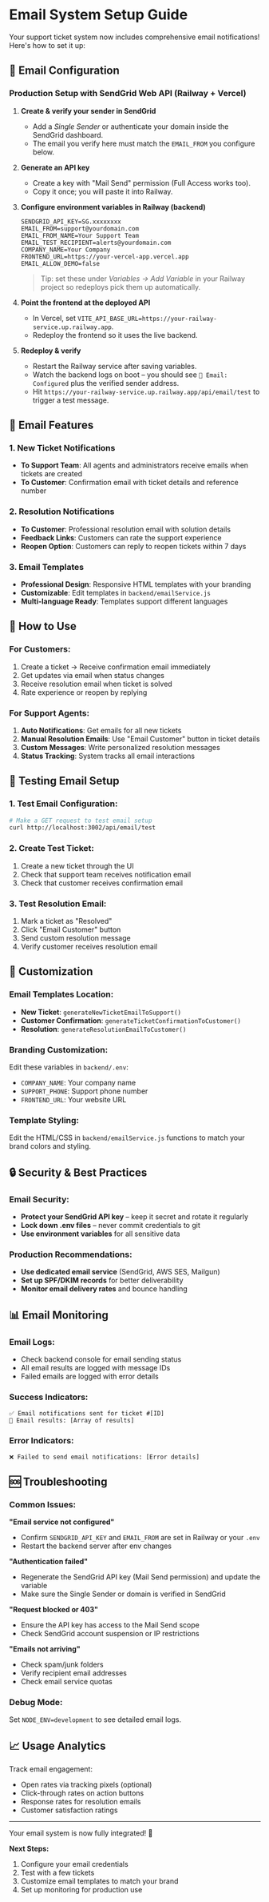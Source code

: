 # Email System Setup Guide

Your support ticket system now includes comprehensive email notifications! Here's how to set it up:

## 🔧 Email Configuration

### Production Setup with SendGrid Web API (Railway + Vercel)

1. **Create & verify your sender in SendGrid**

   - Add a _Single Sender_ or authenticate your domain inside the SendGrid dashboard.
   - The email you verify here must match the `EMAIL_FROM` you configure below.

2. **Generate an API key**

   - Create a key with "Mail Send" permission (Full Access works too).
   - Copy it once; you will paste it into Railway.

3. **Configure environment variables in Railway (backend)**

   ```text
   SENDGRID_API_KEY=SG.xxxxxxxx
   EMAIL_FROM=support@yourdomain.com
   EMAIL_FROM_NAME=Your Support Team
   EMAIL_TEST_RECIPIENT=alerts@yourdomain.com
   COMPANY_NAME=Your Company
   FRONTEND_URL=https://your-vercel-app.vercel.app
   EMAIL_ALLOW_DEMO=false
   ```

   > Tip: set these under _Variables → Add Variable_ in your Railway project so redeploys pick them up automatically.

4. **Point the frontend at the deployed API**

   - In Vercel, set `VITE_API_BASE_URL=https://your-railway-service.up.railway.app`.
   - Redeploy the frontend so it uses the live backend.

5. **Redeploy & verify**
   - Restart the Railway service after saving variables.
   - Watch the backend logs on boot – you should see `📧 Email: Configured` plus the verified sender address.
   - Hit `https://your-railway-service.up.railway.app/api/email/test` to trigger a test message.

## 📧 Email Features

### 1. **New Ticket Notifications**

- **To Support Team**: All agents and administrators receive emails when tickets are created
- **To Customer**: Confirmation email with ticket details and reference number

### 2. **Resolution Notifications**

- **To Customer**: Professional resolution email with solution details
- **Feedback Links**: Customers can rate the support experience
- **Reopen Option**: Customers can reply to reopen tickets within 7 days

### 3. **Email Templates**

- **Professional Design**: Responsive HTML templates with your branding
- **Customizable**: Edit templates in `backend/emailService.js`
- **Multi-language Ready**: Templates support different languages

## 🚀 How to Use

### For Customers:

1. Create a ticket → Receive confirmation email immediately
2. Get updates via email when status changes
3. Receive resolution email when ticket is solved
4. Rate experience or reopen by replying

### For Support Agents:

1. **Auto Notifications**: Get emails for all new tickets
2. **Manual Resolution Emails**: Use "Email Customer" button in ticket details
3. **Custom Messages**: Write personalized resolution messages
4. **Status Tracking**: System tracks all email interactions

## 🧪 Testing Email Setup

### 1. Test Email Configuration:

```bash
# Make a GET request to test email setup
curl http://localhost:3002/api/email/test
```

### 2. Create Test Ticket:

1. Create a new ticket through the UI
2. Check that support team receives notification email
3. Check that customer receives confirmation email

### 3. Test Resolution Email:

1. Mark a ticket as "Resolved"
2. Click "Email Customer" button
3. Send custom resolution message
4. Verify customer receives resolution email

## 🎨 Customization

### Email Templates Location:

- **New Ticket**: `generateNewTicketEmailToSupport()`
- **Customer Confirmation**: `generateTicketConfirmationToCustomer()`
- **Resolution**: `generateResolutionEmailToCustomer()`

### Branding Customization:

Edit these variables in `backend/.env`:

- `COMPANY_NAME`: Your company name
- `SUPPORT_PHONE`: Support phone number
- `FRONTEND_URL`: Your website URL

### Template Styling:

Edit the HTML/CSS in `backend/emailService.js` functions to match your brand colors and styling.

## 🔒 Security & Best Practices

### Email Security:

- **Protect your SendGrid API key** – keep it secret and rotate it regularly
- **Lock down .env files** – never commit credentials to git
- **Use environment variables** for all sensitive data

### Production Recommendations:

- **Use dedicated email service** (SendGrid, AWS SES, Mailgun)
- **Set up SPF/DKIM records** for better deliverability
- **Monitor email delivery rates** and bounce handling

## 📊 Email Monitoring

### Email Logs:

- Check backend console for email sending status
- All email results are logged with message IDs
- Failed emails are logged with error details

### Success Indicators:

```
✅ Email notifications sent for ticket #[ID]
📧 Email results: [Array of results]
```

### Error Indicators:

```
❌ Failed to send email notifications: [Error details]
```

## 🆘 Troubleshooting

### Common Issues:

**"Email service not configured"**

- Confirm `SENDGRID_API_KEY` and `EMAIL_FROM` are set in Railway or your `.env`
- Restart the backend server after env changes

**"Authentication failed"**

- Regenerate the SendGrid API key (Mail Send permission) and update the variable
- Make sure the Single Sender or domain is verified in SendGrid

**"Request blocked or 403"**

- Ensure the API key has access to the Mail Send scope
- Check SendGrid account suspension or IP restrictions

**"Emails not arriving"**

- Check spam/junk folders
- Verify recipient email addresses
- Check email service quotas

### Debug Mode:

Set `NODE_ENV=development` to see detailed email logs.

## 📈 Usage Analytics

Track email engagement:

- Open rates via tracking pixels (optional)
- Click-through rates on action buttons
- Response rates for resolution emails
- Customer satisfaction ratings

---

Your email system is now fully integrated! 🎉

**Next Steps:**

1. Configure your email credentials
2. Test with a few tickets
3. Customize email templates to match your brand
4. Set up monitoring for production use
